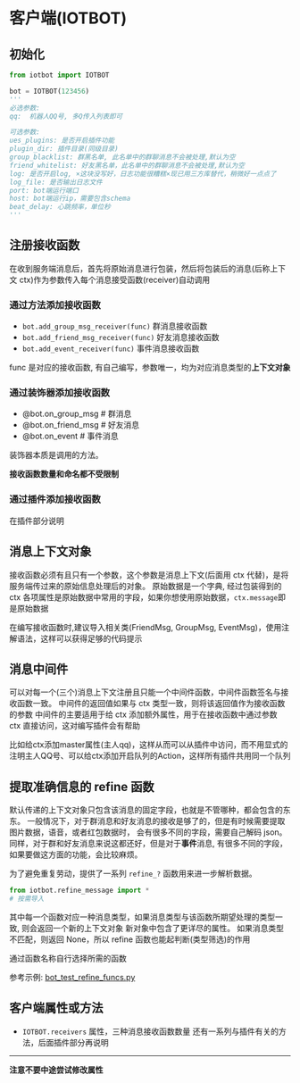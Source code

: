 # 客户端(IOTBOT)

## 初始化

```python
from iotbot import IOTBOT

bot = IOTBOT(123456)
'''
必选参数:
qq:  机器人QQ号, 多Q传入列表即可

可选参数:
ues_plugins: 是否开启插件功能
plugin_dir: 插件目录(同级目录)
group_blacklist: 群黑名单, 此名单中的群聊消息不会被处理,默认为空
friend_whitelist: 好友黑名单，此名单中的群聊消息不会被处理,默认为空
log: 是否开启log, ×这块没写好，日志功能很糟糕×现已用三方库替代，稍微好一点点了
log_file: 是否输出日志文件
port: bot端运行端口
host: bot端运行ip，需要包含schema
beat_delay: 心跳频率，单位秒
'''
```

## 注册接收函数

在收到服务端消息后，首先将原始消息进行包装，然后将包装后的消息(后称上下文 ctx)作为参数传入每个消息接受函数(receiver)自动调用

### 通过方法添加接收函数

- `bot.add_group_msg_receiver(func)` 群消息接收函数
- `bot.add_friend_msg_receiver(func)` 好友消息接收函数
- `bot.add_event_receiver(func)` 事件消息接收函数

func 是对应的接收函数, 有自己编写，参数唯一，均为对应消息类型的**上下文对象**

### 通过装饰器添加接收函数

- @bot.on_group_msg # 群消息
- @bot.on_friend_msg # 好友消息
- @bot.on_event # 事件消息

装饰器本质是调用的方法。

**接收函数数量和命名都不受限制**

### 通过插件添加接收函数

在插件部分说明

## 消息上下文对象

接收函数必须有且只有一个参数，这个参数是消息上下文(后面用 ctx 代替)，是将服务端传过来的原始信息处理后的对象。
原始数据是一个字典, 经过包装得到的 ctx 各项属性是原始数据中常用的字段，如果你想使用原始数据，`ctx.message`即
是原始数据

在编写接收函数时,建议导入相关类(FriendMsg, GroupMsg, EventMsg)，使用注解语法，这样可以获得足够的代码提示

## 消息中间件

可以对每一个(三个)消息上下文注册且只能一个中间件函数，中间件函数签名与接收函数一致。
中间件的返回值如果与 ctx 类型一致，则将该返回值作为接收函数的参数
中间件的主要适用于给 ctx 添加额外属性，用于在接收函数中通过参数 ctx 直接访问，这对编写插件会有帮助

比如给ctx添加master属性(主人qq)，这样从而可以从插件中访问，而不用显式的注明主人QQ号、可以给ctx添加开启队列的Action，这样所有插件共用同一个队列

## 提取准确信息的 refine 函数

默认传递的上下文对象只包含该消息的固定字段，也就是不管哪种，都会包含的东东。
一般情况下，对于群消息和好友消息的接收是够了的，但是有时候需要提取图片数据，语音，或者红包数据时，
会有很多不同的字段，需要自己解码 json。同样，对于群和好友消息来说这都还好，但是对于**事件**消息,
有很多不同的字段，如果要做这方面的功能，会比较麻烦。

为了避免重复劳动，提供了一系列 `refine_?` 函数用来进一步解析数据。

```python
from iotbot.refine_message import *
# 按需导入
```

其中每一个函数对应一种消息类型，如果消息类型与该函数所期望处理的类型一致, 则会返回一个新的上下文对象
新对象中包含了更详尽的属性。
如果消息类型不匹配，则返回 None，所以 refine 函数也能起判断(类型筛选)的作用

通过函数名称自行选择所需的函数

参考示例: [bot_test_refine_funcs.py](https://github.com/XiyaoWong/python-iotbot/blob/master/sample/plugins/bot_test_refine_funcs.py)

## 客户端属性或方法

- `IOTBOT.receivers` 属性，三种消息接收函数数量
  还有一系列与插件有关的方法，后面插件部分再说明

---

**注意不要中途尝试修改属性**

